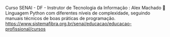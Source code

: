 
Curso SENAI - DF - Instrutor de Tecnologia da Informação : Alex Machado 🐍<br>
Linguagem Python com diferentes níveis de complexidade, seguindo manuais técnicos de boas práticas de programação.<br>
<https://www.sistemafibra.org.br/senai/educacao/educacao-profissional/cursos>
